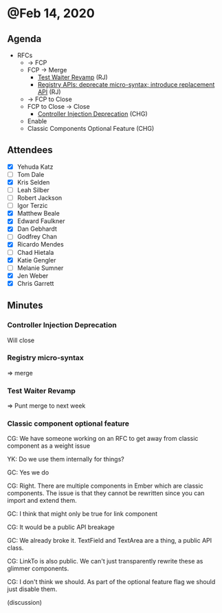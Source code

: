 # @Feb 14, 2020

## Agenda

- RFCs
    - → FCP
    - FCP → Merge
        - [Test Waiter Revamp](https://github.com/emberjs/rfcs/pull/581) (RJ)
        - [Registry APIs: deprecate micro-syntax; introduce replacement API](https://github.com/emberjs/rfcs/pull/585) (RJ)
    - → FCP to Close
    - FCP to Close → Close
        - [Controller Injection Deprecation](https://github.com/emberjs/rfcs/pull/574) (CHG)
    - Enable
    - Classic Components Optional Feature (CHG)

## Attendees

- [x]  Yehuda Katz
- [ ]  Tom Dale
- [x]  Kris Selden
- [ ]  Leah Silber
- [ ]  Robert Jackson
- [ ]  Igor Terzic
- [x]  Matthew Beale
- [x]  Edward Faulkner
- [x]  Dan Gebhardt
- [ ]  Godfrey Chan
- [x]  Ricardo Mendes
- [ ]  Chad Hietala
- [x]  Katie Gengler
- [ ]  Melanie Sumner
- [x]  Jen Weber
- [x]  Chris Garrett

## Minutes

### Controller Injection Deprecation

Will close

### Registry micro-syntax

⇒ merge

### Test Waiter Revamp

⇒ Punt merge to next week

### Classic component optional feature

CG: We have someone working on an RFC to get away from classic component as a weight issue

YK: Do we use them internally for things?

GC: Yes we do

CG: Right. There are multiple components in Ember which are classic components. The issue is that they cannot be rewritten since you can import and extend them.

GC: I think that might only be true for link component

CG: It would be a public API breakage

GC: We already broke it. TextField and TextArea are a thing, a public API class.

CG: LinkTo is also public. We can't just transparently rewrite these as glimmer components.

CG: I don't think we should. As part of the optional feature flag we should just disable them.

(discussion)
